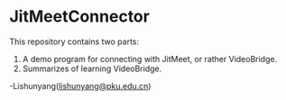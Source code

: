 JitMeetConnector
================

This repository contains two parts:  
1. A demo program for connecting with JitMeet, or rather VideoBridge.
2. Summarizes of learning VideoBridge.

-Lishunyang(lishunyang@pku.edu.cn)
